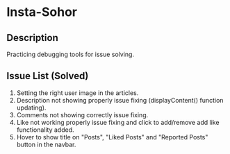 # Insta-Sohor

## Description
Practicing debugging tools for issue solving.



## Issue List (Solved)
1. Setting the right user image in the articles.
2. Description not showing properly issue fixing (displayContent() function updating).
3. Comments not showing correctly issue fixing.
4. Like not working properly issue fixing and click to add/remove add like functionality added.
5. Hover to show title on "Posts", "Liked Posts" and "Reported Posts" button in the navbar.
